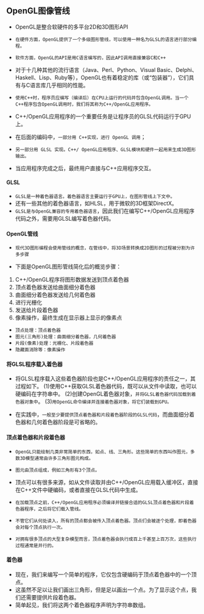 ## OpenGL图像管线
* OpenGL是整合软硬件的多平台2D和3D图形API
* `在硬件方面，OpenGL提供了一个多级图形管线，可以使用一种名为GLSL的语言进行部分编程。`

* `软件方面，OpenGL的API是用C语言编写的，因此API调用直接兼容C和C++`
* 对于十几种其他的流行语言（Java、Perl、Python、Visual Basic、Delphi、Haskell、Lisp、Ruby等），OpenGL也有着稳定的库（或“包装器”），它们具有与C语言库几乎相同的性能。
* `使用C++时，程序员应编写（编译后）在CPU上运行的代码并包含OpenGL调用。当一个C++程序包含OpenGL调用时，我们将其称为C++/OpenGL应用程序。`
* C++/OpenGL应用程序的一个重要任务是让程序员的GLSL代码运行于GPU上。

* 在后面的编码中，`一部分用 C++实现，进行 OpenGL 调用`；
* `另一部分用 GLSL 实现。C++/ OpenGL应用程序、GLSL模块和硬件一起用来生成3D图形输出。`
* 当应用程序完成之后，最终用户直接与C++应用程序交互。

#### GLSL
* `GLSL是一种着色器语言。着色器语言主要运行于GPU上，在图形管线上下文中。`
* 还有一些其他的着色器语言，如HLSL，用于微软的3D框架DirectX。
* `GLSL是与OpenGL兼容的专用着色器语言`，因此我们在编写C++/OpenGL应用程序代码之外，需要用GLSL编写着色器代码。

#### OpenGL管线
* `现代3D图形编程会使用管线的概念，在管线中，将3D场景转换成2D图形的过程被分割为许多步骤`

* 下面是OpenGL图形管线简化后的概览步骤：
1. C++/OpenGL程序将图形数据发送到顶点着色器
2. 顶点着色器发送给曲面细分着色器
3. 曲面细分着色器发送给几何着色器
4. 进行光栅化
5. 发送给片段着色器
6. 像素操作，最终生成在显示器上显示的像素点

* `顶点处理：顶点着色器`
* `图元(三角形)处理：曲面细分着色器，几何着色器`
* `片段(像素)处理：光栅化、片段着色器`
* `隐藏面消除等：像素操作`

#### 将GLSL程序载入着色器
* 将GLSL程序载入这些着色器阶段也是C++/OpenGL应用程序的责任之一，其过程如下。
 (1)使用C++获取GLSL着色器代码，既可以从文件中读取，也可以硬编码在字符串中。
 (2)创建OpenGL着色器对象，`并将GLSL着色器代码加载到着色器对象中`。
 (3)`用OpenGL命令编译并连接着色器对象，将它们装载到GPU。`

* 在实践中，`一般至少要提供顶点着色器和片段着色器阶段的GLSL代码`，而曲面细分着色器和几何着色器阶段是可省略的。

#### 顶点着色器和片段着色器
* `OpenGL只能绘制几类非常简单的东西，如点、线、三角形。这些简单的东西叫作图元，多数3D模型通常由许多三角形图元构成。`
* `图元由顶点组成，例如三角形有3个顶点。`

* 顶点可以有很多来源，如从文件读取并由C++/OpenGL应用载入缓冲区，直接在C++文件中硬编码，或者直接在GLSL代码中生成。

* `在加载顶点之前，C++/OpenGL应用程序必须编译并链接合适的GLSL顶点着色器和片段着色器程序，之后将它们载入管线。`

* `不管它们从何处读入，所有的顶点都会被传入顶点着色器。顶点们会被逐个处理，即着色器会对每个顶点执行一次。`
* `对拥有很多顶点的大型复杂模型而言，顶点着色器会执行成百上千甚至上百万次，这些执行过程通常是并行的。`

#### 着色器
* 现在，我们来编写一个简单的程序，它仅包含硬编码于顶点着色器中的一个顶点。
* 这虽然不足以让我们画出三角形，但是足以画出一个点。为了显示这个点，我们还需要提供片段着色器。
* 简单起见，我们将这两个着色器程序声明为字符串数组。


